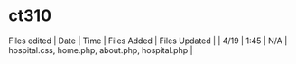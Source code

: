 # ct310

Files edited
| Date | Time | Files Added | Files Updated |
| 4/19 | 1:45 | N/A | hospital.css, home.php, about.php, hospital.php |
